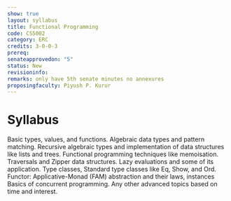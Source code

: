 ```yaml
---
show: true
layout: syllabus
title: Functional Programming
code: CS5002
category: ERC
credits: 3-0-0-3
prereq:
senateapprovedon: "5"
status: New
revisioninfo:
remarks: only have 5th senate minutes no annexures
proposingfaculty: Piyush P. Kurur
---
```


# Syllabus
Basic types, values, and functions. Algebraic data types and pattern matching.
Recursive algebraic types and implementation of data structures like lists and
trees. Functional programming techniques like memoisation. Traversals and
Zipper data structures. Lazy evaluations and some of its application. Type
classes, Standard type classes like Eq, Show, and Ord. Functor:
Applicative-Monad (FAM) abstraction and their laws, instances Basics of
concurrent programming. Any other advanced topics based on time and interest.


